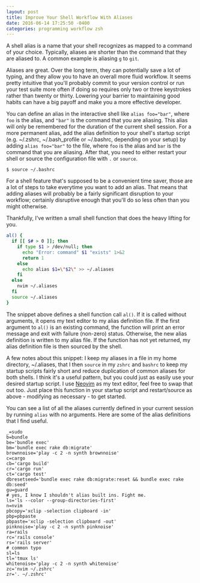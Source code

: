 ```yaml
---
layout: post
title: Improve Your Shell Workflow With Aliases
date: 2016-06-14 17:25:50 -0400
categories: programming workflow zsh
---
```


A shell alias is a name that your shell recognizes as mapped to a command of
your choice. Typically, aliases are shorter than the command that they are
aliased to. A common example is aliasing `g` to `git`.

Aliases are great. Over the long term, they can potentially save a lot of
typing, and they allow you to have an overall more fluid workflow. It seems
pretty intuitive that you'll probably commit to your version control or run
your test suite more often if doing so requires only two or three keystrokes
rather than twenty or thirty. Lowering your barrier to maintaining good habits
can have a big payoff and make you a more effective developer.

You can define an alias in the interactive shell like `alias foo="bar"`, where
`foo` is the alias, and `"bar"` is the command that you are aliasing. This
alias will only be remembered for the duration of the current shell session.
For a more permanent alias, add the alias definition to your shell's startup
script (e.g.  ~/.zshrc, ~/.bash_profile or ~/.bashrc, depending on your setup)
by adding `alias foo="bar"` to the file, where `foo` is the alias and `bar` is
the command that you are aliasing.  After that, you need to either restart your
shell or source the configuration file with `.` or `source`.

```
$ source ~/.bashrc
```

For a shell feature that's supposed to be a convenient time saver, those are a
lot of steps to take everytime you want to add an alias. That means that adding
aliases will probably be a fairly significant disruption to your workflow;
certainly disruptive enough that you'll do so less often than you might
otherwise.

Thankfully, I've written a small shell function that does the heavy lifting for
you.

```bash
al() {
  if [[ $# > 0 ]]; then
    if type $1 > /dev/null; then
      echo "Error: command" $1 "exists" 1>&2
      return 1
    else
      echo alias $1=\"$2\" >> ~/.aliases
    fi
  else
    nvim ~/.aliases
  fi
  source ~/.aliases
}
```

The snippet above defines a shell function call `al()`.  If it is called
without arguments, it opens my text editor to my alias definition file. If the
first argument to `al()` is an existing command, the function will print an
error message and exit with failure (non-zero) status. Otherwise, the new alias
definition is written to my alias file. If the function has not yet returned,
my alias definition file is then sourced by the shell.

A few notes about this snippet: I keep my aliases in a file in my home
directory, ~/.aliases, that I then `source` in my `zshrc` and `bashrc` to keep
my startup scripts fairly short and reduce duplication of common aliases for
both shells. I think it's a useful pattern, but you could just as easily use
your desired startup script. I use [Neovim][neovim] as my text editor, feel
free to swap that out too. Just place this function in your startup script and
restart/source as above - modifying as necessary - to get started.

[neovim]: https://neovim.io/

You can see a list of all the aliases currently defined in your current session
by running `alias` with no arguments. Here are some of the alias definitions
that I find useful.

```
_=sudo
b=bundle
be='bundle exec'
bm='bundle exec rake db:migrate'
brownnoise='play -c 2 -n synth brownnoise'
c=cargo
cb='cargo build'
cr='cargo run'
ct='cargo test'
dbresetseed='bundle exec rake db:migrate:reset && bundle exec rake db:seed'
gu=guard
# yes, I know I shouldn't alias built ins. Fight me.
ls='ls --color --group-directories-first'
n=nvim
pbcopy='xclip -selection clipboard -in'
pbp=pbpaste
pbpaste='xclip -selection clipboard -out'
pinknoise='play -c 2 -n synth pinknoise'
ra=rails
rc='rails console'
rs='rails server'
# common typo
sl=ls
tl='tmux ls'
whitenoise='play -c 2 -n synth whitenoise'
zc='nvim ~/.zshrc'
zr='. ~/.zshrc'
```
